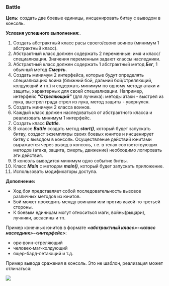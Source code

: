 ### Battle
**Цель:** создать две боевые единицы, инсценировать битву с выводом в консоль.  

**Условия успешного выполнения:**. 
1. Создать абстрактный класс расы своего/своих воинов (минимум 1 абстрактный класс).
2. Абстрактный класс должен содержать 2 переменные: имя и класс/специализация. Значения переменным задают классы наследники.
3. Абстрактный класс должен содержать 1 абстрактный метод **_Бег_**, 1 обычный метод **_Cмерть_**.
4. Создать минимум 2 интерфейса, которые будут определять специализацию воина (ближний бой, дальний бой/стреляющий, колдующий и тп.)
и содержать минимум по одному методу атаки и защиты, характерных для своей специализации.
Например, интерфейс **_"Стреляющий"_** (для лучника): методы атаки - выстрел из лука, выстрел града стрел из лука, метод защиты - увернулся.
5. Создать минимум 2 класса воинов.
6. Каждый класс должен наследоваться от абстрактного класса и реализовать минимум 1 интерфейс.
7. Создать класс **_Battle_**.
8. В классе **_Battle_** создать метод **_start()_**, который будет запускать битву, создаст экземпляры своих боевых юнитов и инсценирует битву с выводом в консоль.
Осуществление действий юнитами выражается через вывод в консоль, т.е. в телах соответствующих методов (атака, защита, смерть, движение) необходимо логировать эти действия.
9. В консоль выводится минимум одно событие битвы.
10. Класс **_Main_** c методом **_main()_**, который будет запускать приложение.
11. Использовать модификаторы доступа.

**Дополнение:**  
* Ход боя представляет собой последовательность вызовов различных методов из юнитов.
* Бой может проходить между воинами или против какой-то третьей стороны.
* К боевым единицам могут относиться маги, войны(рыцари), лучники, ассасины и тп.  

Пример конечных юнитов в формате **_<абстрактный класс>-<класс наследник>-<интерфейс>_**:
* орк-воин-стреляющий
* человек-маг-колдующий
* ящер-бард-летающий и т.д.

Пример вывода сражения в консоль. Это не шаблон, реализация может отличаться:

![](https://edu.tinkoff.ru/media/edu-files-ext-100/b44e576d-5ca8-492c-b4f8-5d9359e206fc.png)
